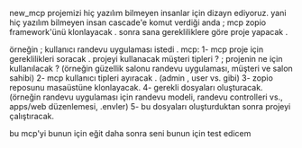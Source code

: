 new_mcp projemizi hiç yazılım bilmeyen insanlar için dizayn ediyoruz. yani hiç yazılım bilmeyen insan cascade'e komut verdiği anda ; mcp zopio framework'ünü klonlayacak . sonra sana gerekliliklere göre proje yapacak . 

örneğin ; kullanıcı randevu uygulaması istedi .
mcp:
1- mcp proje için gereklilikleri soracak . 
projeyi kullanacak müşteri tipleri ? ; projenin ne için kullanılacak ?  (örneğin güzellik salonu  randevu uygulaması, müşteri ve salon sahibi)
2- mcp kullanıcı tipleri ayıracak . (admin , user vs. gibi)
3- zopio reposunu masaüstüne klonlayacak.
4- gerekli dosyaları oluşturacak. (örneğin randevu uygulaması için randevu modeli, randevu controlleri vs., apps/web düzenlemesi, .envler)
5- bu dosyaları oluşturduktan sonra projeyi çalıştıracak.

bu mcp'yi bunun için eğit daha sonra seni bunun için test edicem 
